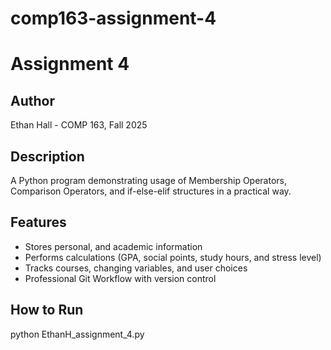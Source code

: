 # comp163-assignment-4
# Assignment 4
## Author
Ethan Hall - COMP 163, Fall 2025
## Description
A Python program demonstrating usage of Membership Operators, Comparison Operators, and if-else-elif structures in a practical way.
## Features
- Stores personal, and academic information
- Performs calculations (GPA, social points, study hours, and stress level)
- Tracks courses, changing variables, and user choices
- Professional Git Workflow with version control
## How to Run
python EthanH_assignment_4.py
